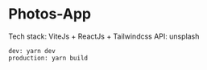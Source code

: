 # Photos-App

Tech stack: ViteJs + ReactJs + Tailwindcss
API: unsplash

```
dev: yarn dev
production: yarn build
```
